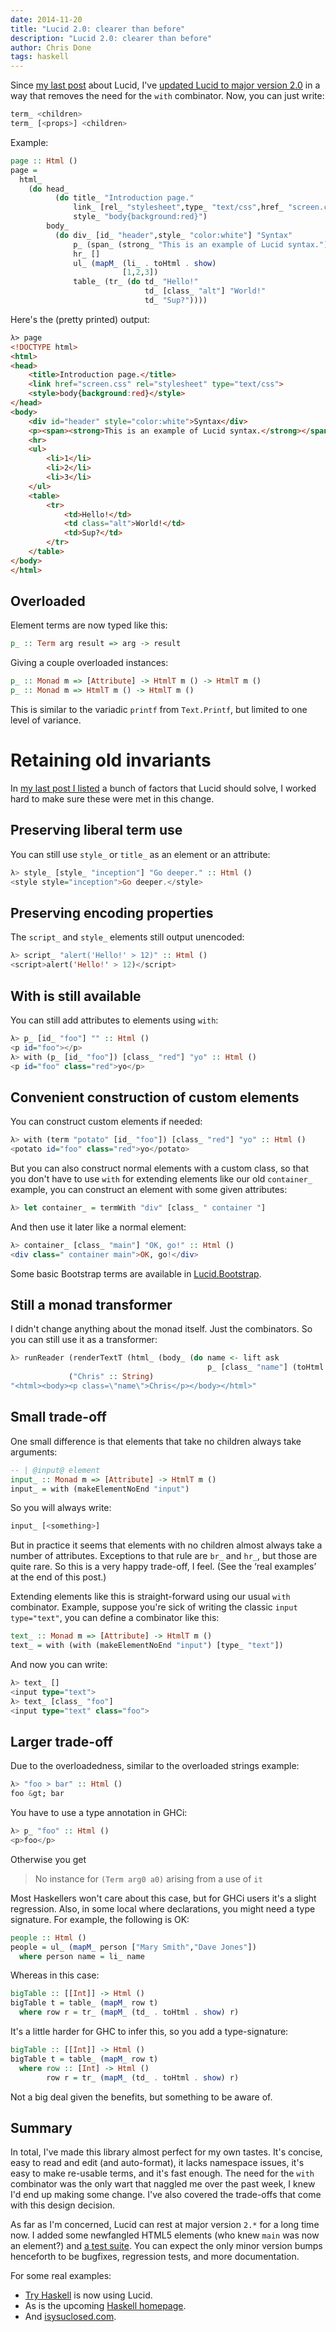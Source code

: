 ```yaml
---
date: 2014-11-20
title: "Lucid 2.0: clearer than before"
description: "Lucid 2.0: clearer than before"
author: Chris Done
tags: haskell
---
```


Since [my last post](http://chrisdone.com/posts/lucid) about Lucid,
I've
[updated Lucid to major version 2.0](http://hackage.haskell.org/package/lucid)
in a way that removes the need for the `with` combinator. Now, you can
just write:

``` haskell
term_ <children>
term_ [<props>] <children>
```

Example:

``` haskell
page :: Html ()
page =
  html_
    (do head_
          (do title_ "Introduction page."
              link_ [rel_ "stylesheet",type_ "text/css",href_ "screen.css"]
              style_ "body{background:red}")
        body_
          (do div_ [id_ "header",style_ "color:white"] "Syntax"
              p_ (span_ (strong_ "This is an example of Lucid syntax."))
              hr_ []
              ul_ (mapM_ (li_ . toHtml . show)
                         [1,2,3])
              table_ (tr_ (do td_ "Hello!"
                              td_ [class_ "alt"] "World!"
                              td_ "Sup?"))))
```

Here's the (pretty printed) output:

``` html
λ> page
<!DOCTYPE html>
<html>
<head>
    <title>Introduction page.</title>
    <link href="screen.css" rel="stylesheet" type="text/css">
    <style>body{background:red}</style>
</head>
<body>
    <div id="header" style="color:white">Syntax</div>
    <p><span><strong>This is an example of Lucid syntax.</strong></span></p>
    <hr>
    <ul>
        <li>1</li>
        <li>2</li>
        <li>3</li>
    </ul>
    <table>
        <tr>
            <td>Hello!</td>
            <td class="alt">World!</td>
            <td>Sup?</td>
        </tr>
    </table>
</body>
</html>
```

## Overloaded

Element terms are now typed like this:

``` haskell
p_ :: Term arg result => arg -> result
```

Giving a couple overloaded instances:

``` haskell
p_ :: Monad m => [Attribute] -> HtmlT m () -> HtmlT m ()
p_ :: Monad m => HtmlT m () -> HtmlT m ()
```

This is similar to the variadic `printf` from `Text.Printf`, but
limited to one level of variance.

# Retaining old invariants

In [my last post I listed](http://chrisdone.com/posts/lucid) a bunch
of factors that Lucid should solve, I worked hard to make sure these
were met in this change.

## Preserving liberal term use

You can still use `style_` or `title_` as an element or an attribute:

``` haskell
λ> style_ [style_ "inception"] "Go deeper." :: Html ()
<style style="inception">Go deeper.</style>
```

## Preserving encoding properties

The `script_` and `style_` elements still output unencoded:

``` haskell
λ> script_ "alert('Hello!' > 12)" :: Html ()
<script>alert('Hello!' > 12)</script>
```

## With is still available

You can still add attributes to elements using `with`:

``` haskell
λ> p_ [id_ "foo"] "" :: Html ()
<p id="foo"></p>
λ> with (p_ [id_ "foo"]) [class_ "red"] "yo" :: Html ()
<p id="foo" class="red">yo</p>
```

## Convenient construction of custom elements

You can construct custom elements if needed:

``` haskell
λ> with (term "potato" [id_ "foo"]) [class_ "red"] "yo" :: Html ()
<potato id="foo" class="red">yo</potato>
```

But you can also construct normal elements with a custom class, so
that you don't have to use `with` for extending elements like our old
`container_` example, you can construct an element with some given
attributes:

``` haskell
λ> let container_ = termWith "div" [class_ " container "]
```

And then use it later like a normal element:

``` haskell
λ> container_ [class_ "main"] "OK, go!" :: Html ()
<div class=" container main">OK, go!</div>
```

Some basic Bootstrap terms are available in
[Lucid.Bootstrap](http://hackage.haskell.org/package/lucid-2.1/docs/Lucid-Bootstrap.html).

## Still a monad transformer

I didn't change anything about the monad itself. Just the
combinators. So you can still use it as a transformer:

``` haskell
λ> runReader (renderTextT (html_ (body_ (do name <- lift ask
                                            p_ [class_ "name"] (toHtml name)))))
             ("Chris" :: String)
"<html><body><p class=\"name\">Chris</p></body></html>"
```

## Small trade-off

One small difference is that elements that take no children always
take arguments:

``` haskell
-- | @input@ element
input_ :: Monad m => [Attribute] -> HtmlT m ()
input_ = with (makeElementNoEnd "input")
```

So you will always write:

``` haskell
input_ [<something>]
```

But in practice it seems that elements with no children almost always
take a number of attributes. Exceptions to that rule are `br_` and
`hr_`, but those are quite rare. So this is a very happy trade-off, I
feel. (See the ‘real examples’ at the end of this post.)

Extending elements like this is straight-forward using our usual
`with` combinator. Example, suppose you're sick of writing the classic
`input type="text"`, you can define a combinator like this:

``` haskell
text_ :: Monad m => [Attribute] -> HtmlT m ()
text_ = with (with (makeElementNoEnd "input") [type_ "text"])
```

And now you can write:

``` haskell
λ> text_ []
<input type="text">
λ> text_ [class_ "foo"]
<input type="text" class="foo">
```

## Larger trade-off

Due to the overloadedness, similar to the overloaded strings example:

``` haskell
λ> "foo > bar" :: Html ()
foo &gt; bar
```

You have to use a type annotation in GHCi:

``` haskell
λ> p_ "foo" :: Html ()
<p>foo</p>
```

Otherwise you get

> No instance for `(Term arg0 a0)` arising from a use of `it`

Most Haskellers won't care about this case, but for GHCi users it's a
slight regression. Also, in some local where declarations, you might
need a type signature. For example, the following is OK:

``` haskell
people :: Html ()
people = ul_ (mapM_ person ["Mary Smith","Dave Jones"])
  where person name = li_ name
```

Whereas in this case:

``` haskell
bigTable :: [[Int]] -> Html ()
bigTable t = table_ (mapM_ row t)
  where row r = tr_ (mapM_ (td_ . toHtml . show) r)
```

It's a little harder for GHC to infer this, so you add a
type-signature:

``` haskell
bigTable :: [[Int]] -> Html ()
bigTable t = table_ (mapM_ row t)
  where row :: [Int] -> Html ()
        row r = tr_ (mapM_ (td_ . toHtml . show) r)
```

Not a big deal given the benefits, but something to be aware of.

## Summary

In total, I've made this library almost perfect for my own
tastes. It's concise, easy to read and edit (and auto-format), it
lacks namespace issues, it's easy to make re-usable terms, and it's
fast enough. The need for the `with` combinator was the only wart that
naggled me over the past week, I knew I'd end up making some
change. I've also covered the trade-offs that come with this design
decision.

As far as I'm concerned, Lucid can rest at major version `2.*` for a
long time now. I added some newfangled HTML5 elements (who knew `main`
was now an element?) and
[a test suite](https://github.com/chrisdone/lucid/blob/master/test/Main.hs). You
can expect the only minor version bumps henceforth to be bugfixes,
regression tests, and more documentation.

For some real examples:

* [Try Haskell](https://github.com/chrisdone/tryhaskell/blob/d8b59e71d46cb890935f5c0c6c1d723cc9f78d99/src/TryHaskell.hs#L326-L419) is now using Lucid.
* As is the upcoming [Haskell homepage](https://github.com/haskell-infra/hl/blob/master/src/HL/V/Template.hs#L37-171).
* And [isysuclosed.com](https://github.com/relrod/isysuclosed.com/blob/haskell/Main.hs#L34).
